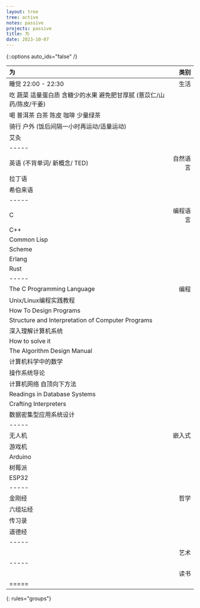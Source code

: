 ```yaml
---
layout: tree
tree: active
notes: passive
projects: passive
title: 为
date: 2023-10-07
---
```



{::options auto_ids="false" /}


| 为                                                                            | 类别       |
|:------------------------------------------------------------------------------|-----------:|
| 睡觉 22:00 - 22:30                                                            | 生活       |
| 吃 蔬菜 适量蛋白质 含糖少的水果 避免肥甘厚腻 (薏苡仁/山药/陈皮/干姜)          |            |
| 喝 普洱茶 白茶 陈皮 咖啡 少量绿茶                                             |            |
| 骑行 户外 (饭后间隔一小时再运动/适量运动)                                     |            |
| 艾灸                                                                          |            |
|-----
| 英语 (不背单词/ 新概念/ TED)                                                  | 自然语言   |
| 拉丁语                                                                        |            |
| 希伯来语                                                                      |            |
|-----
| C                                                                             | 编程语言   |
| C++                                                                           |            |
| Common Lisp                                                                   |            |
| Scheme                                                                        |            |
| Erlang                                                                        |            |
| Rust                                                                          |            |
|-----
| The C Programming Language                                                    | 编程       |
| Unix/Linux编程实践教程                                                        |            |
| How To Design Programs                                                        |            |
| Structure and Interpretation of Computer Programs                             |            |
| 深入理解计算机系统                                                            |            |
| How to solve it                                                               |            |
| The Algorithm Design Manual                                                   |            |
| 计算机科学中的数学                                                            |            |
| 操作系统导论                                                                  |            |
| 计算机网络 自顶向下方法                                                       |            |
| Readings in Database Systems                                                  |            |
| Crafting Interpreters                                                         |            |
| 数据密集型应用系统设计                                                        |            |
|-----
| 无人机                                                                        | 嵌入式     |
| 游戏机                                                                        |            |
| Arduino                                                                       |            |
| 树莓派                                                                        |            |
| ESP32                                                                         |            |
|-----
| 金刚经                                                                        | 哲学       |
| 六组坛经                                                                      |            |
| 传习录                                                                        |            |
| 道德经                                                                        |            |
|-----
|                                                                               | 艺术       |
|-----
|                                                                               | 读书       |
|=====
{: rules="groups"}

